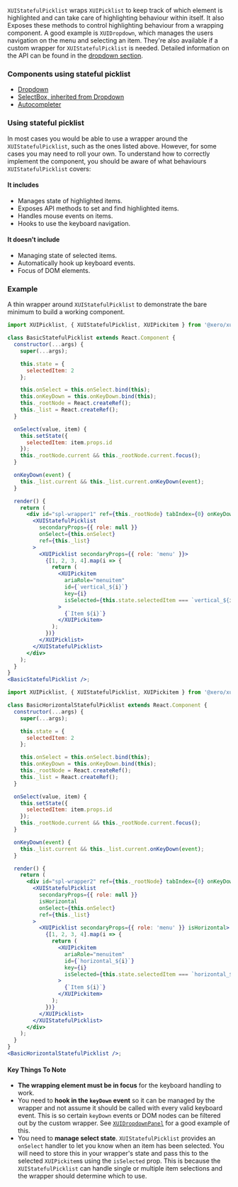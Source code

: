 `XUIStatefulPicklist` wraps `XUIPicklist` to keep track of which element is highlighted and can take care of highlighting behaviour within itself. It also Exposes these methods to control highlighting behaviour from a wrapping component. A good example is `XUIDropdown`, which manages the users navigation on the menu and selecting an item. They're also available if a custom wrapper for `XUIStatefulPicklist` is needed. Detailed information on the API can be found in the [dropdown section](#dropdown).

### Components using stateful picklist

- [Dropdown](#dropdown)
- [SelectBox, inherited from Dropdown](#select-box)
- [Autocompleter](#autocompleter)

### Using stateful picklist

In most cases you would be able to use a wrapper around the `XUIStatefulPicklist`, such as the ones listed above. However, for some cases you may need to roll your own. To understand how to correctly implement the component, you should be aware of what behaviours `XUIStatefulPicklist` covers:

#### It includes

- Manages state of highlighted items.
- Exposes API methods to set and find highlighted items.
- Handles mouse events on items.
- Hooks to use the keyboard navigation.

#### It doesn’t include

- Managing state of selected items.
- Automatically hook up keyboard events.
- Focus of DOM elements.

### Example

A thin wrapper around `XUIStatefulPicklist` to demonstrate the bare minimum to build a working component.

```jsx harmony
import XUIPicklist, { XUIStatefulPicklist, XUIPickitem } from '@xero/xui/react/picklist';

class BasicStatefulPicklist extends React.Component {
  constructor(...args) {
    super(...args);

    this.state = {
      selectedItem: 2
    };

    this.onSelect = this.onSelect.bind(this);
    this.onKeyDown = this.onKeyDown.bind(this);
    this._rootNode = React.createRef();
    this._list = React.createRef();
  }

  onSelect(value, item) {
    this.setState({
      selectedItem: item.props.id
    });
    this._rootNode.current && this._rootNode.current.focus();
  }

  onKeyDown(event) {
    this._list.current && this._list.current.onKeyDown(event);
  }

  render() {
    return (
      <div id="spl-wrapper1" ref={this._rootNode} tabIndex={0} onKeyDown={this.onKeyDown}>
        <XUIStatefulPicklist
          secondaryProps={{ role: null }}
          onSelect={this.onSelect}
          ref={this._list}
        >
          <XUIPicklist secondaryProps={{ role: 'menu' }}>
            {[1, 2, 3, 4].map(i => {
              return (
                <XUIPickitem
                  ariaRole="menuitem"
                  id={`vertical_${i}`}
                  key={i}
                  isSelected={this.state.selectedItem === `vertical_${i}`}
                >
                  {`Item ${i}`}
                </XUIPickitem>
              );
            })}
          </XUIPicklist>
        </XUIStatefulPicklist>
      </div>
    );
  }
}
<BasicStatefulPicklist />;
```

```jsx harmony
import XUIPicklist, { XUIStatefulPicklist, XUIPickitem } from '@xero/xui/react/picklist';

class BasicHorizontalStatefulPicklist extends React.Component {
  constructor(...args) {
    super(...args);

    this.state = {
      selectedItem: 2
    };

    this.onSelect = this.onSelect.bind(this);
    this.onKeyDown = this.onKeyDown.bind(this);
    this._rootNode = React.createRef();
    this._list = React.createRef();
  }

  onSelect(value, item) {
    this.setState({
      selectedItem: item.props.id
    });
    this._rootNode.current && this._rootNode.current.focus();
  }

  onKeyDown(event) {
    this._list.current && this._list.current.onKeyDown(event);
  }

  render() {
    return (
      <div id="spl-wrapper2" ref={this._rootNode} tabIndex={0} onKeyDown={this.onKeyDown}>
        <XUIStatefulPicklist
          secondaryProps={{ role: null }}
          isHorizontal
          onSelect={this.onSelect}
          ref={this._list}
        >
          <XUIPicklist secondaryProps={{ role: 'menu' }} isHorizontal>
            {[1, 2, 3, 4].map(i => {
              return (
                <XUIPickitem
                  ariaRole="menuitem"
                  id={`horizontal_${i}`}
                  key={i}
                  isSelected={this.state.selectedItem === `horizontal_${i}`}
                >
                  {`Item ${i}`}
                </XUIPickitem>
              );
            })}
          </XUIPicklist>
        </XUIStatefulPicklist>
      </div>
    );
  }
}
<BasicHorizontalStatefulPicklist />;
```

#### Key Things To Note

- **The wrapping element must be in focus** for the keyboard handling to work.
- You need to **hook in the `keyDown` event** so it can be managed by the wrapper and not assume it should be called with every valid keyboard event. This is so certain `keyDown` events or DOM nodes can be filtered out by the custom wrapper. See [`XUIDropdownPanel`](#xuidropdownpanel) for a good example of this.
- You need to **manage select state**. `XUIStatefulPicklist` provides an `onSelect` handler to let you know when an item has been selected. You will need to store this in your wrapper's state and pass this to the selected `XUIPickitem`s using the `isSelected` prop. This is because the `XUIStatefulPicklist` can handle single or multiple item selections and the wrapper should determine which to use.
